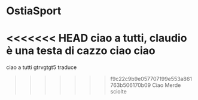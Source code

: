 # OstiaSport
<<<<<<< HEAD
ciao a tutti, claudio è una testa di cazzo
ciao
ciao
=======
ciao a tutti gtrvgtgt5
traduce
>>>>>>> f9c22c9b9e057707199e553a861763b506170b09
Ciao Merde sciolte